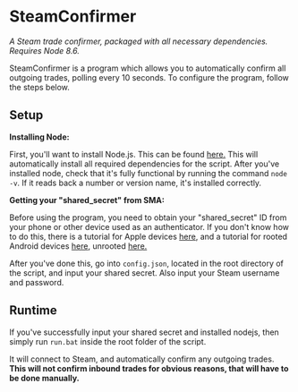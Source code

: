 # SteamConfirmer
*A Steam trade confirmer, packaged with all necessary dependencies. Requires Node 8.6.*

SteamConfirmer is a program which allows you to automatically confirm all outgoing trades, polling every 10 seconds. To configure the program, follow the steps below.

## Setup
**Installing Node:**

First, you'll want to install Node.js. This can be found [here.](https://nodejs.org/en/) This will automatically install all required dependencies for the script. After you've installed node, check that it's fully functional by running the command `node -v`. If it reads back a number or version name, it's installed correctly.

**Getting your "shared_secret" from SMA:**

Before using the program, you need to obtain your "shared_secret" ID from your phone or other device used as an authenticator. If you don't know how to do this, there is a tutorial for Apple devices [here](https://forums.backpack.tf/index.php?/topic/45995-guide-how-to-get-your-shared-secret-from-ios-device-steam-mobile/), and a tutorial for rooted Android devices [here](https://forums.backpack.tf/index.php?/topic/46354-guide-how-to-find-the-steam-identity_secret-on-an-android-phone/), unrooted [here.](https://www.reddit.com/r/SteamBot/comments/3vzboz/is_it_possible_to_get_shared_secret_from_android/)

After you've done this, go into `config.json`, located in the root directory of the script, and input your shared secret. Also input your Steam username and password.

## Runtime
If you've successfully input your shared secret and installed nodejs, then simply run `run.bat` inside the root folder of the script.

It will connect to Steam, and automatically confirm any outgoing trades.
**This will not confirm inbound trades for obvious reasons, that will have to be done manually.**
